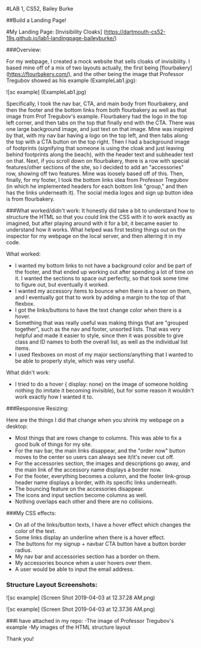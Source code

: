 #LAB 1, CS52, Bailey Burke

##Build a Landing Page! 

#My Landing Page: 
[Invisibility Cloaks] (https://dartmouth-cs52-19s.github.io/lab1-landingpage-baileyburke/)

###Overview: 
    
   For my webpage, I created a mock website that sells cloaks of invisibility. I based mine off of a mix of two layouts actually, the first being [flourbakery] (https://flourbakery.com/), and the other being the image that Professor Tregubov showed as his example (ExampleLab1.jpg): 
   
   ![sc example] (ExampleLab1.jpg)
   
   Specifically, I took the nav bar, CTA, and main body from flourbakery, and then the footer and the bottom links from both flourbakery as well as that image from Prof Tregubov's example. Flourbakery had the logo in the top left corner, and then tabs on the top that finally end with the CTA. There was one large background image, and just text on that image. Mine was inspired by that, with my nav bar having a logo on the top left, and then tabs along the top with a CTA button on the top right. Then I had a background image of footprints (signifying that someone is using the cloak and just leaving behind footprints along the beach), with the header text and subheader text on that. Next, if you scroll down on flourbakery, there is a row with special features/other sections of the site, so I decided to add an "accessories" row, showing off two features. Mine was loosely based off of this. Then, finally, for my footer, I took the bottom links idea from Professor Tregubov (in which he implemented headers for each bottom link "group," and then has the links underneath it). The social media logos and sign up button idea is from flourbakery. 

###What worked/didn't work:
 It honestly did take a bit to understand how to structure the HTML so that you could link the CSS with it to work exactly as imagined, but after playing around with it for a bit, it became easier to understand how it works. What helped was first testing things out on the inspector for my webpage on the local server, and then altering it in my code. 
  
  What worked: 
  
* I wanted my bottom links to not have a background color and be part of the footer, and that ended up working out after spending a lot of time on it. I wanted the sections to space out perfectly, so that took some time to figure out, but eventually it worked. 
* I wanted my accessory items to bounce when there is a hover on them, and I eventually got that to work by adding a margin to the top of that flexbox. 
* I got the links/buttons to have the text change color when there is a hover. 
* Something that was really useful was making things that are "grouped together", such as the nav and footer, unsorted lists. That was very helpful and made it easier to style, since then it was possible to give class and ID names to both the overall list, as well as the individual list items. 
* I used flexboxes on most of my major sections/anything that I wanted to be able to properly style, which was very useful. 
        
        
 	
What didn't work: 
 	
* I tried to do a hover { display: none} on the image of someone holding nothing (to imitate it becoming invisible), but for some reason it wouldn't work exactly how I wanted it to. 

###Responsive Resizing: 

   Here are the things I did that change when you shrink my webpage on a desktop:
   
* Most things that are rows change to columns. This was able to fix a good bulk of things for my site. 
* For the nav bar, the main links disappear, and the "order now" button moves to the center so users can always see it/it's never cut off. 
* For the accessories section, the images and descriptions go away, and the main link of the accessory name displays a border now. 
* For the footer, everything becomes a column, and the footer link-group header name displays a border, with its specific links underneath. 
* The bouncing feature on the accessories disappear. 
* The icons and input section become columns as well. 
* Nothing overlaps each other and there are no collisions. 

###My CSS effects: 

* On all of the links/button texts, I have a hover effect which changes the color of the text. 
* Some links display an underline when there is a hover effect. 
* The buttons for my signup + navbar CTA button have a button border radius.
* My nav bar and accessories section has a border on them. 
* My accessories bounce when a user hovers over them. 
* A user would be able to input the email address. 

### Structure Layout Screenshots:
![sc example] (Screen Shot 2019-04-03 at 12.37.28 AM.png)


![sc example] (Screen Shot 2019-04-03 at 12.37.36 AM.png)

###I have attached in my repo: 
    -The image of Professor Tregubov's example
    -My images of the HTML structure layout

Thank you! 